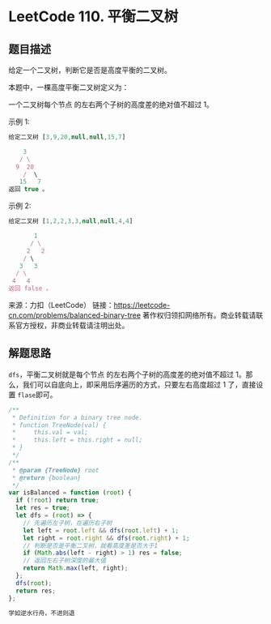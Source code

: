 # LeetCode 110. 平衡二叉树

## 题目描述

给定一个二叉树，判断它是否是高度平衡的二叉树。

本题中，一棵高度平衡二叉树定义为：

一个二叉树每个节点 的左右两个子树的高度差的绝对值不超过 1。

示例 1:

```javascript
给定二叉树 [3,9,20,null,null,15,7]

    3
   / \
  9  20
    /  \
   15   7
返回 true 。
```

示例 2:

```javascript
给定二叉树 [1,2,2,3,3,null,null,4,4]

       1
      / \
     2   2
    / \
   3   3
  / \
 4   4
返回 false 。
```

来源：力扣（LeetCode）
链接：https://leetcode-cn.com/problems/balanced-binary-tree
著作权归领扣网络所有。商业转载请联系官方授权，非商业转载请注明出处。

## 解题思路

`dfs`，平衡二叉树就是每个节点 的左右两个子树的高度差的绝对值不超过 1。那么，我们可以自底向上，即采用后序遍历的方式，只要左右高度超过 1 了，直接设置 `flase`即可。

```javascript
/**
 * Definition for a binary tree node.
 * function TreeNode(val) {
 *     this.val = val;
 *     this.left = this.right = null;
 * }
 */
/**
 * @param {TreeNode} root
 * @return {boolean}
 */
var isBalanced = function (root) {
  if (!root) return true;
  let res = true;
  let dfs = (root) => {
    // 先遍历左子树，在遍历右子树
    let left = root.left && dfs(root.left) + 1;
    let right = root.right && dfs(root.right) + 1;
    // 判断是否是平衡二叉树，就看高度差是否大于1
    if (Math.abs(left - right) > 1) res = false;
    // 返回左右子树深度的最大值
    return Math.max(left, right);
  };
  dfs(root);
  return res;
};
```

```javascript
学如逆水行舟，不进则退
```

